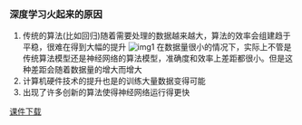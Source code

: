 ### 深度学习火起来的原因

1.  传统的算法(比如回归)随着需要处理的数据越来越大，算法的效率会组建趋于平稳，很难在得到大幅的提升
    ![img1](https://fs.andylistudio.com/1532967408254.png)
    在数据量很小的情况下，实际上不管是传统算法模型还是神经网络的算法模型，准确度和效率上差距都很小。但是这种差距会随着数据量的增大而增大
2.  计算机硬件技术的提升也是的训练大量数据变得可能
3.  出现了许多创新的算法使得神经网络运行得更快

[课件下载](https://fs.andylistudio.com/1533052317802.pdf)
